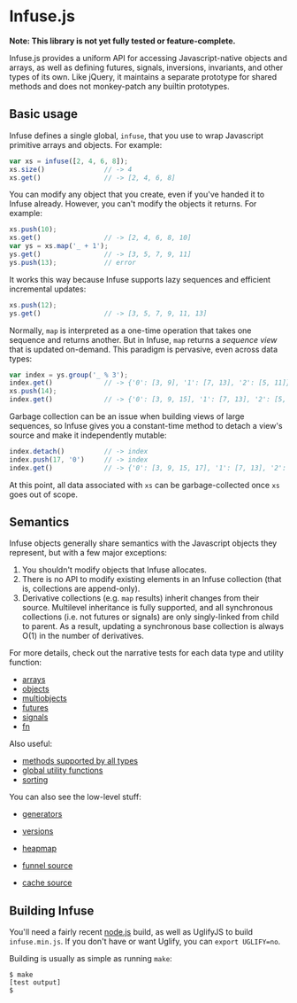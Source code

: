 # Infuse.js

**Note: This library is not yet fully tested or feature-complete.**

Infuse.js provides a uniform API for accessing Javascript-native objects and
arrays, as well as defining futures, signals, inversions, invariants, and other
types of its own. Like jQuery, it maintains a separate prototype for shared
methods and does not monkey-patch any builtin prototypes.

## Basic usage

Infuse defines a single global, `infuse`, that you use to wrap Javascript
primitive arrays and objects. For example:

```js
var xs = infuse([2, 4, 6, 8]);
xs.size()               // -> 4
xs.get()                // -> [2, 4, 6, 8]
```

You can modify any object that you create, even if you've handed it to Infuse
already. However, you can't modify the objects it returns. For example:

```js
xs.push(10);
xs.get()                // -> [2, 4, 6, 8, 10]
var ys = xs.map('_ + 1');
ys.get()                // -> [3, 5, 7, 9, 11]
ys.push(13);            // error
```

It works this way because Infuse supports lazy sequences and efficient
incremental updates:

```js
xs.push(12);
ys.get()                // -> [3, 5, 7, 9, 11, 13]
```

Normally, `map` is interpreted as a one-time operation that takes one sequence
and returns another. But in Infuse, `map` returns a _sequence view_ that is
updated on-demand. This paradigm is pervasive, even across data types:

```js
var index = ys.group('_ % 3');
index.get()             // -> {'0': [3, 9], '1': [7, 13], '2': [5, 11]}
xs.push(14);
index.get()             // -> {'0': [3, 9, 15], '1': [7, 13], '2': [5, 11]}
```

Garbage collection can be an issue when building views of large sequences, so
Infuse gives you a constant-time method to detach a view's source and make it
independently mutable:

```js
index.detach()          // -> index
index.push(17, '0')     // -> index
index.get()             // -> {'0': [3, 9, 15, 17], '1': [7, 13], '2': [5, 11]}
```

At this point, all data associated with `xs` can be garbage-collected once `xs`
goes out of scope.

## Semantics

Infuse objects generally share semantics with the Javascript objects they
represent, but with a few major exceptions:

1. You shouldn't modify objects that Infuse allocates.
2. There is no API to modify existing elements in an Infuse collection (that
   is, collections are append-only).
3. Derivative collections (e.g. `map` results) inherit changes from their
   source. Multilevel inheritance is fully supported, and all synchronous
   collections (i.e. not futures or signals) are only singly-linked from child
   to parent. As a result, updating a synchronous base collection is always
   O(1) in the number of derivatives.

For more details, check out the narrative tests for each data type and utility
function:

- [arrays](doc/array.md)
- [objects](doc/object.md)
- [multiobjects](doc/multiobject.md)
- [futures](doc/future.md)
- [signals](doc/signal.md)
- [fn](doc/fn.md)

Also useful:

- [methods supported by all types](doc/methods-src.md)
- [global utility functions](doc/util-src.md)
- [sorting](doc/sorting.md)

You can also see the low-level stuff:

- [generators](doc/generators.md)
- [versions](doc/versions.md)
- [heapmap](doc/heapmap.md)

- [funnel source](doc/funnel-src.md)
- [cache source](doc/cache-src.md)

## Building Infuse

You'll need a fairly recent [node.js](http://nodejs.org) build, as well as
UglifyJS to build `infuse.min.js`. If you don't have or want Uglify, you can
`export UGLIFY=no`.

Building is usually as simple as running `make`:

    $ make
    [test output]
    $
